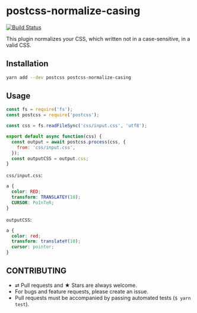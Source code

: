 # postcss-normalize-casing

[![Build Status](https://travis-ci.org/YozhikM/postcss-normalize-casing.svg?branch=master)](https://travis-ci.org/YozhikM/postcss-normalize-casing)

This plugin normalizes your CSS, which written not in a case-sensitive, in a valid CSS.

## Installation

```bash
yarn add --dev postcss postcss-normalize-casing
```

## Usage

```js
const fs = require('fs');
const postcss = require('postcss');

const css = fs.readFileSync('css/input.css', 'utf8');

export default async function(css) {
  const output = await postcss.process(css, {
    from: 'css/input.css',
  });
  const outputCSS = output.css;
}
```

`css/input.css`:

```css
a {
  color: RED;
  transform: TRANSLATEY(10);
  CURSOR: PoInTeR;
}
```

`outputCSS`:

```css
a {
  color: red;
  transform: translateY(10);
  cursor: pointer;
}
```

## CONTRIBUTING

* ⇄ Pull requests and ★ Stars are always welcome.
* For bugs and feature requests, please create an issue.
* Pull requests must be accompanied by passing automated tests (`$ yarn test`).
